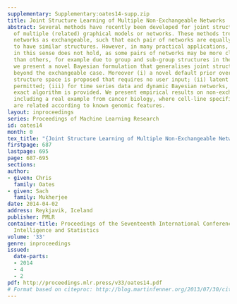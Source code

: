 ```yaml
---
supplementary: Supplementary:oates14-supp.zip
title: Joint Structure Learning of Multiple Non-Exchangeable Networks
abstract: Several methods have recently been developed for joint structure learning
  of multiple (related) graphical models or networks. These methods treat individual
  networks as exchangeable, such that each pair of networks are equally encouraged
  to have similar structures. However, in many practical applications, exchangeability
  in this sense does not hold, as some pairs of networks may be more closely related
  than others, for example due to group and sub-group structures in the data. Here
  we present a novel Bayesian formulation that generalises joint structure learning
  beyond the exchangeable case. Moreover (i) a novel default prior over the joint
  structure space is proposed that requires no user input; (ii) latent networks are
  permitted; (iii) for time series data and dynamic Bayesian networks, an efficient,
  exact algorithm is provided. We present empirical results on non-exchangeable populations,
  including a real example from cancer biology, where cell-line specific networks
  are related according to known genomic features.
layout: inproceedings
series: Proceedings of Machine Learning Research
id: oates14
month: 0
tex_title: "{Joint Structure Learning of Multiple Non-Exchangeable Networks}"
firstpage: 687
lastpage: 695
page: 687-695
sections: 
author:
- given: Chris
  family: Oates
- given: Sach
  family: Mukherjee
date: 2014-04-02
address: Reykjavik, Iceland
publisher: PMLR
container-title: Proceedings of the Seventeenth International Conference on Artificial
  Intelligence and Statistics
volume: '33'
genre: inproceedings
issued:
  date-parts:
  - 2014
  - 4
  - 2
pdf: http://proceedings.mlr.press/v33/oates14.pdf
# Format based on citeproc: http://blog.martinfenner.org/2013/07/30/citeproc-yaml-for-bibliographies/
---
```

